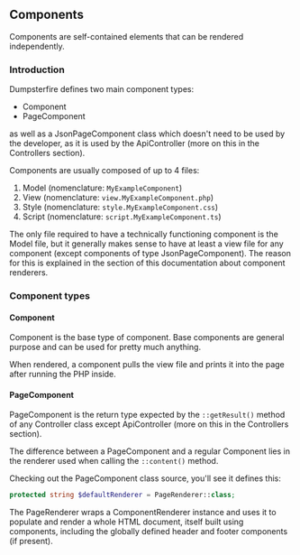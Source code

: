 ## Components

Components are self-contained elements that can be rendered independently.

### Introduction

Dumpsterfire defines two main component types:
- Component
- PageComponent

as well as a JsonPageComponent class which doesn't need to be used by the developer, as it is used by the ApiController
(more on this in the Controllers section).

Components are usually composed of up to 4 files:

1. Model (nomenclature: `MyExampleComponent`)
2. View (nomenclature: `view.MyExampleComponent.php`)
3. Style (nomenclature: `style.MyExampleComponent.css`)
4. Script (nomenclature: `script.MyExampleComponent.ts`)

The only file required to have a technically functioning component is the Model file,
but it generally makes sense to have at least a view file for any component (except components of
type JsonPageComponent). The reason for this is explained in the section of this documentation about
component renderers.

### Component types

#### Component
Component is the base type of component. Base components are general purpose and can be used for pretty much anything.

When rendered, a component pulls the view file and prints it into the page after running the PHP inside.

#### PageComponent
PageComponent is the return type expected by the `::getResult()` method of any Controller class except ApiController
(more on this in the Controllers section).

The difference between a PageComponent and a regular Component lies in the renderer used when calling the `::content()`
method.

Checking out the PageComponent class source, you'll see it defines this:

```php
protected string $defaultRenderer = PageRenderer::class;
```

The PageRenderer wraps a ComponentRenderer instance and uses it to populate and render a whole HTML document, itself
built using components, including the globally defined header and footer components (if present).